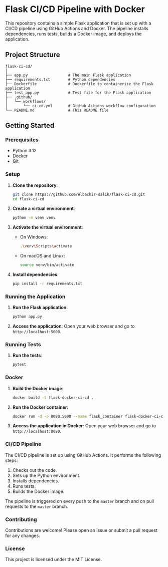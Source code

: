 
# Flask CI/CD Pipeline with Docker

This repository contains a simple Flask application that is set up with a CI/CD pipeline using GitHub Actions and Docker. The pipeline installs dependencies, runs tests, builds a Docker image, and deploys the application.

## Project Structure

```
flask-ci-cd/
│
├── app.py                  # The main Flask application
├── requirements.txt        # Python dependencies
├── Dockerfile              # Dockerfile to containerize the Flask application
├── test_app.py             # Test file for the Flask application
├── .github/
│   └── workflows/
│       └── ci-cd.yml       # GitHub Actions workflow configuration
└── README.md               # This README file
```

## Getting Started

### Prerequisites

- Python 3.12
- Docker
- Git

### Setup

1. **Clone the repository**:
   ```bash
   git clone https://github.com/elbachir-salik/flask-ci-cd.git
   cd flask-ci-cd
   ```

2. **Create a virtual environment**:
   ```bash
   python -m venv venv
   ```

3. **Activate the virtual environment**:
   - On Windows:
     ```bash
     .\venv\Scripts\activate
     ```
   - On macOS and Linux:
     ```bash
     source venv/bin/activate
     ```

4. **Install dependencies**:
   ```bash
   pip install -r requirements.txt
   ```

### Running the Application

1. **Run the Flask application**:
   ```bash
   python app.py
   ```

2. **Access the application**:
   Open your web browser and go to `http://localhost:5000`.

### Running Tests

1. **Run the tests**:
   ```bash
   pytest
   ```

### Docker

1. **Build the Docker image**:
   ```bash
   docker build -t flask-docker-ci-cd .
   ```

2. **Run the Docker container**:
   ```bash
   docker run -d -p 8080:5000 --name flask_container flask-docker-ci-cd
   ```

3. **Access the application in Docker**:
   Open your web browser and go to `http://localhost:8080`.

### CI/CD Pipeline

The CI/CD pipeline is set up using GitHub Actions. It performs the following steps:
1. Checks out the code.
2. Sets up the Python environment.
3. Installs dependencies.
4. Runs tests.
5. Builds the Docker image.


The pipeline is triggered on every push to the `master` branch and on pull requests to the `master` branch.

### Contributing

Contributions are welcome! Please open an issue or submit a pull request for any changes.

### License

This project is licensed under the MIT License.
